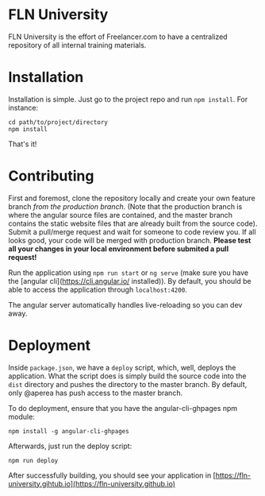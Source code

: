 # FLN University

FLN University is the effort of Freelancer.com to have a centralized repository
of all internal training materials.

# Installation
Installation is simple. Just go to the project repo and run `npm install`. For
instance:

```
cd path/to/project/directory
npm install
```

That's it!

# Contributing
First and foremost, clone the repository locally and create your own feature
branch *from the production branch*. (Note that the production branch is where
the angular source files are contained, and the master branch contains the
static website files that are already built from the source code). Submit a
pull/merge request and wait for someone to code review you. If all looks good,
your code will be merged with production branch. **Please test all your changes
in your local environment before submited a pull request!**

Run the application using `npm run start` or `ng serve` (make sure you have the
[angular cli](https://cli.angular.io/ installed)). By default, you should be
able to access the application through `localhost:4200`.

The angular server automatically handles live-reloading so you can dev away.

# Deployment
Inside `package.json`, we have a `deploy` script, which, well, deploys the
application. What the script does is simply build the source code into the
`dist` directory and pushes the directory to the master branch. By default,
only @aperea has push access to the master branch.

To do deployment, ensure that you have the angular-cli-ghpages npm module:
```
npm install -g angular-cli-ghpages
```

Afterwards, just run the deploy script:
```
npm run deploy
```

After successfully building, you should see your application in
[https://fln-university.gihtub.io](https://fln-university.github.io)
